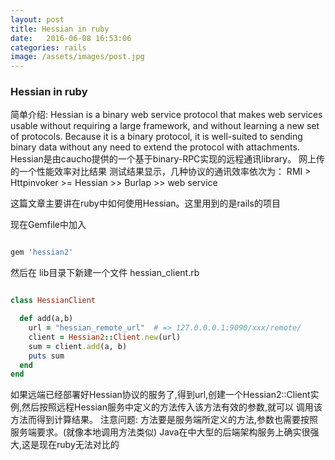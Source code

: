 ```yaml
---
layout: post
title: Hessian in ruby
date:   2016-06-08 16:53:06
categories: rails
image: /assets/images/post.jpg
---
```


### Hessian in ruby

简单介绍:
Hessian is a binary web service protocol  that makes web services usable without requiring a large framework, and without learning a new set of protocols.
Because it is a binary protocol, it is well-suited to sending binary data without any need to extend the protocol with attachments.
Hessian是由caucho提供的一个基于binary-RPC实现的远程通讯library。
网上传的一个性能效率对比结果
测试结果显示，几种协议的通讯效率依次为：
RMI > Httpinvoker >= Hessian >> Burlap >> web service

这篇文章主要讲在ruby中如何使用Hessian。这里用到的是rails的项目

现在Gemfile中加入

```ruby

gem 'hessian2'

```

然后在 lib目录下新建一个文件 hessian_client.rb

```ruby

class HessianClient

  def add(a,b)
    url = "hessian_remote_url"  # => 127.0.0.0.1:9090/xxx/remote/
    client = Hessian2::Client.new(url)
    sum = client.add(a, b)
    puts sum
  end
end

```

如果远端已经部署好Hessian协议的服务了,得到url,创建一个Hessian2::Client实例,然后按照远程Hessian服务中定义的方法传入该方法有效的参数,就可以
调用该方法而得到计算结果。
注意问题: 方法要是服务端所定义的方法,参数也需要按照服务端要求。(就像本地调用方法类似)
Java在中大型的后端架构服务上确实很强大,这是现在ruby无法对比的

